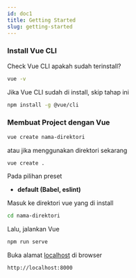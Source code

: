 ```yaml
---
id: doc1
title: Getting Started
slug: getting-started
---
```


### Install Vue CLI

Check Vue CLI apakah sudah terinstall?

```bash
vue -v
```

Jika Vue CLI sudah di install, skip tahap ini

```bash
npm install -g @vue/cli
```

### Membuat Project dengan Vue

```bash
vue create nama-direktori
```

atau jika menggunakan direktori sekarang

```bash
vue create .
```

Pada pilihan preset

- **default (Babel, eslint)**

Masuk ke direktori vue yang di install

```bash
cd nama-direktori
```

Lalu, jalankan Vue

```bash
npm run serve
```

Buka alamat [localhost](http://localhost) di browser

```bash
http://localhost:8000
```
